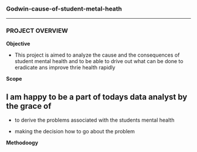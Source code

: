 ### Godwin-cause-of-student-metal-heath
---
### PROJECT OVERVIEW
**Objective**
* This project is aimed to analyze the cause and the consequences of student mental health and to be able to drive out what can be done to eradicate ans improve thrie health rapidly



**Scope**
## I am happy to be a part of todays data analyst by the grace of
* to derive the problems associated with the students mental health
+ making the decision how to go about the problem


 **Methodoogy**
  
